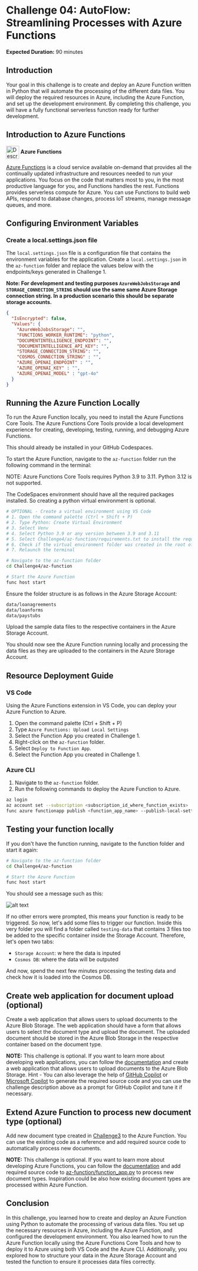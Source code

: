 # Challenge 04: AutoFlow: Streamlining Processes with Azure Functions

**Expected Duration:** 90 minutes

## Introduction
Your goal in this challenge is to create and deploy an Azure Function written in Python that will automate the processing of the different data files. 
You will deploy the required resources in Azure, including the Azure Function, and set up the development environment. By completing this challenge, you will have a fully functional serverless function ready for further development.

## Introduction to Azure Functions

<img src="https://media.licdn.com/dms/image/D5612AQHlaIMpsaaU9Q/article-cover_image-shrink_600_2000/0/1704683403049?e=2147483647&v=beta&t=vHiU0ktWw5l6v2UlURc_wyVqh_vIujasJHm1URDDE2o" alt="Description" width="35" style="vertical-align: middle;"/> <span style="font-size:14px; font-weight:bold;">Azure Functions

[Azure Functions](https://azure.microsoft.com/en-us/products/functions/?msockid=3b33a8ae1caf6af23334bc5b1dc86b9e) is a cloud service available on-demand that provides all the continually updated infrastructure and resources needed to run your applications. You focus on the code that matters most to you, in the most productive language for you, and Functions handles the rest. Functions provides serverless compute for Azure. You can use Functions to build web APIs, respond to database changes, process IoT streams, manage message queues, and more.

## Configuring Environment Variables

### Create a local.settings.json file

The `local.settings.json` file is a configuration file that contains the environment variables for the application. Create a `local.settings.json` in the `az-function` folder and replace the values below with the endpoints/keys generated in Challenge 1.

**Note: For development and testing purposes `AzureWebJobsStorage` and `STORAGE_CONNECTION_STRING` should use the same same Azure Storage connection string. In a production scenario this should be separate storage accounts.**

```json
{
  "IsEncrypted": false,
  "Values": {
    "AzureWebJobsStorage": "",
    "FUNCTIONS_WORKER_RUNTIME": "python",
    "DOCUMENTINTELLIGENCE_ENDPOINT": "",
    "DOCUMENTINTELLIGENCE_API_KEY": "",
    "STORAGE_CONNECTION_STRING": "",
    "COSMOS_CONNECTION_STRING" : "",
    "AZURE_OPENAI_ENDPOINT" : "",
    "AZURE_OPENAI_KEY" : "",
    "AZURE_OPENAI_MODEL" : "gpt-4o"
  }
}
```

## Running the Azure Function Locally

To run the Azure Function locally, you need to install the Azure Functions Core Tools. The Azure Functions Core Tools provide a local development experience for creating, developing, testing, running, and debugging Azure Functions.

This should already be installed in your GitHub Codespaces.

To start the Azure Function, navigate to the `az-function` folder run the following command in the terminal:

NOTE: Azure Functions Core Tools requires Python 3.9 to 3.11. Python 3.12 is not supported.

The CodeSpaces environment should have all the required packages installed. So creating a python virtual environment is optional.

```bash
# OPTIONAL - Create a virtual environment using VS Code
# 1. Open the command palette (Ctrl + Shift + P)
# 2. Type Python: Create Virtual Environment
# 3. Select Venv
# 4. Select Python 3.9 or any version between 3.9 and 3.11
# 5. Select Challenge4/az-function/requirements.txt to install the required packages
# 6. Check if the virtual environment folder was created in the root of the repository (.venv folder)
# 7. Relaunch the terminal

# Navigate to the az-function folder
cd Challenge4/az-function

# Start the Azure Function
func host start
```

Ensure the folder structure is as follows in the Azure Storage Account:

```bash
data/loanagreements
data/loanforms
data/paystubs
```

Upload the sample data files to the respective containers in the Azure Storage Account.

You should now see the Azure Function running locally and processing the data files as they are uploaded to the containers in the Azure Storage Account.

## Resource Deployment Guide

### VS Code

Using the Azure Functions extension in VS Code, you can deploy your Azure Function to Azure.

1. Open the command palette (Ctrl + Shift + P)
2. Type `Azure Functions: Upload Local Settings`
3. Select the Function App you created in Challenge 1.
4. Right-click on the `az-function` folder.
5. Select `Deploy to Function App`.
6. Select the Function App you created in Challenge 1.

### Azure CLI

1. Navigate to the `az-function` folder.
2. Run the following commands to deploy the Azure Function to Azure.
```bash
az login
az account set --subscription <subscription_id_where_function_exists>
func azure functionapp publish <function_app_name> --publish-local-settings
```

## Testing your function locally

If you don't have the function running, navigate to the function folder and start it again:

```bash
# Navigate to the az-function folder
cd Challenge4/az-function

# Start the Azure Function
func host start
```

You should see a message such as this:

![alt text](image.png)

If no other errors were prompted, this means your function is ready to be triggered. So now, let's add some files to trigger our function. Inside this very folder you will find a folder called `testing-data` that contains 3 files too be added to the specific container inside the Storage Account. Therefore, let's open two tabs:
- `Storage Account`: w
here the data is inputed
- `Cosmos DB`: where the data will be outputed

And now, spend the next few minutes processing the testing data and check how it is loaded into the Cosmos DB.

## Create web application for document upload (optional)

Create a web application that allows users to upload documents to the Azure Blob Storage. The web application should have a form that allows users to select the document type and upload the document. The uploaded document should be stored in the Azure Blob Storage in the respective container based on the document type.

**NOTE:** This challenge is optional. If you want to learn more about developing web applications, you can follow the [documentation](https://docs.microsoft.com/en-us/azure/storage/blobs/storage-quickstart-blobs-python) and create a web application that allows users to upload documents to the Azure Blob Storage. Hint - You can also leverage the help of [GitHub Copilot](https://copilot.github.com/) or [Microsoft Copilot](https://copilot.microsoft.com) to generate the required source code and you can use the challenge description above as a prompt for GitHub Copilot and tune it if necessary.

## Extend Azure Function to process new document type (optional)

Add new document type created in [Challenge3](../Challenge3/readme.md) to the Azure Function. You can use the existing code as a reference and add required source code to automatically process new documents.

**NOTE:** This challenge is optional. If you want to learn more about developing Azure Functions, you can follow the [documentation](https://learn.microsoft.com/en-us/azure/azure-functions/functions-bindings-storage-blob-trigger?tabs=python-v2%2Cisolated-process%2Cnodejs-v4%2Cextensionv5&pivots=programming-language-python) and add required source code to [az-function/function_app.py](az-function/function_app.py) to process new document types. Inspiration could be also how existing document types are processed within Azure Function.

## Conclusion
In this challenge, you learned how to create and deploy an Azure Function using Python to automate the processing of various data files. You set up the necessary resources in Azure, including the Azure Function, and configured the development environment. You also learned how to run the Azure Function locally using the Azure Functions Core Tools and how to deploy it to Azure using both VS Code and the Azure CLI. Additionally, you explored how to structure your data in the Azure Storage Account and tested the function to ensure it processes data files correctly. 
